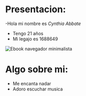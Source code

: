 # Presentacion:
-Hola mi nombre es *Cynthia Abbate*
- Tengo 21 años
- Mi legajo es 1688649

![Ebook navegador minimalista](file:///C:/Users/cristina/Downloads/WhatsApp%20Image%202021-04-06%20at%2011.39.08.jpeg)

# Algo sobre mi:
- Me encanta nadar
- Adoro escuchar musica
